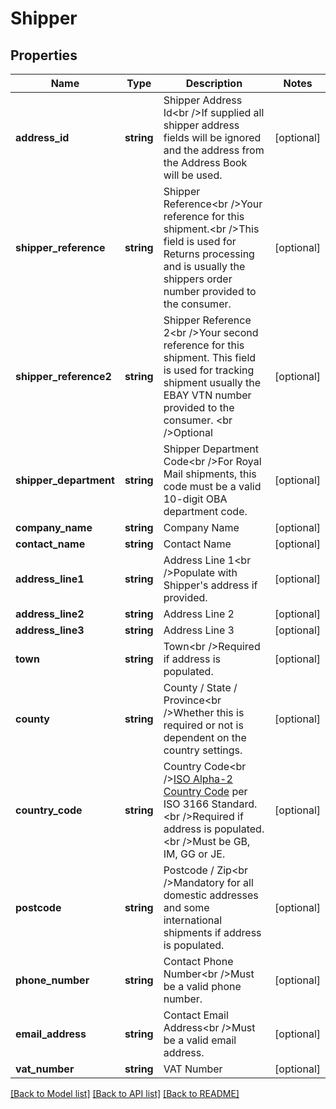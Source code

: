 # Shipper

## Properties
Name | Type | Description | Notes
------------ | ------------- | ------------- | -------------
**address_id** | **string** | Shipper Address Id&lt;br /&gt;If supplied all shipper address fields will be ignored and the address from the Address Book will be used. | [optional] 
**shipper_reference** | **string** | Shipper Reference&lt;br /&gt;Your reference for this shipment.&lt;br /&gt;This field is used for Returns processing and is usually the shippers order number provided to the consumer. | [optional] 
**shipper_reference2** | **string** | Shipper Reference 2&lt;br /&gt;Your second reference for this shipment. This field is used for tracking shipment usually the EBAY VTN number provided to the consumer.       &lt;br /&gt;Optional | [optional] 
**shipper_department** | **string** | Shipper Department Code&lt;br /&gt;For Royal Mail shipments, this code must be a valid 10-digit OBA department code. | [optional] 
**company_name** | **string** | Company Name | [optional] 
**contact_name** | **string** | Contact Name | [optional] 
**address_line1** | **string** | Address Line 1&lt;br /&gt;Populate with Shipper&#39;s address if provided. | [optional] 
**address_line2** | **string** | Address Line 2 | [optional] 
**address_line3** | **string** | Address Line 3 | [optional] 
**town** | **string** | Town&lt;br /&gt;Required if address is populated. | [optional] 
**county** | **string** | County / State / Province&lt;br /&gt;Whether this is required or not is dependent on the country settings. | [optional] 
**country_code** | **string** | Country Code&lt;br /&gt;[ISO Alpha-2 Country Code](https://www.nationsonline.org/oneworld/country_code_list.htm) per ISO 3166 Standard.&lt;br /&gt;Required if address is populated.&lt;br /&gt;Must be GB, IM, GG or JE. | [optional] 
**postcode** | **string** | Postcode / Zip&lt;br /&gt;Mandatory for all domestic addresses and some international shipments if address is populated. | [optional] 
**phone_number** | **string** | Contact Phone Number&lt;br /&gt;Must be a valid phone number. | [optional] 
**email_address** | **string** | Contact Email Address&lt;br /&gt;Must be a valid email address. | [optional] 
**vat_number** | **string** | VAT Number | [optional] 

[[Back to Model list]](../README.md#documentation-for-models) [[Back to API list]](../README.md#documentation-for-api-endpoints) [[Back to README]](../README.md)


